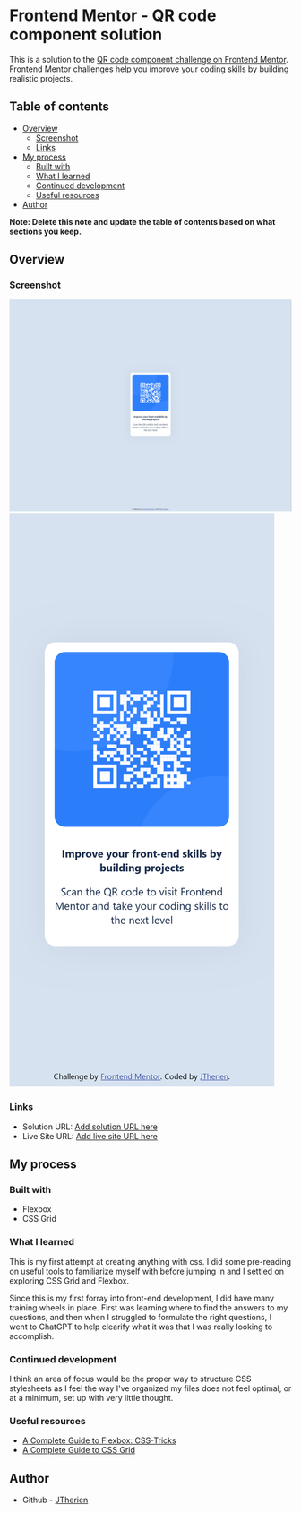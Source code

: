 # Frontend Mentor - QR code component solution

This is a solution to the [QR code component challenge on Frontend Mentor](https://www.frontendmentor.io/challenges/qr-code-component-iux_sIO_H). Frontend Mentor challenges help you improve your coding skills by building realistic projects. 

## Table of contents

- [Overview](#overview)
  - [Screenshot](#screenshot)
  - [Links](#links)
- [My process](#my-process)
  - [Built with](#built-with)
  - [What I learned](#what-i-learned)
  - [Continued development](#continued-development)
  - [Useful resources](#useful-resources)
- [Author](#author)

**Note: Delete this note and update the table of contents based on what sections you keep.**

## Overview

### Screenshot

![Desktop - 1440p](./screenshot-1440p.png)
![Mobile - iPhone 11 Pro](./screenshot-iPhone11Pro.png)

### Links

- Solution URL: [Add solution URL here](https://your-solution-url.com)
- Live Site URL: [Add live site URL here](https://your-live-site-url.com)

## My process

### Built with
- Flexbox
- CSS Grid

### What I learned

This is my first attempt at creating anything with css. I did some pre-reading on useful tools to familiarize myself with before jumping in and I settled on exploring CSS Grid and Flexbox.

Since this is my first forray into front-end development, I did have many training wheels in place. First was learning where to find the answers to my questions, and then when I struggled to formulate the right questions, I went to ChatGPT to help clearify what it was that I was really looking to accomplish.

### Continued development

I think an area of focus would be the proper way to structure CSS stylesheets as I feel the way I've organized my files does not feel optimal, or at a minimum, set up with very little thought.

### Useful resources

- [A Complete Guide to Flexbox: CSS-Tricks](https://css-tricks.com/snippets/css/a-guide-to-flexbox/)
- [A Complete Guide to CSS Grid](https://css-tricks.com/snippets/css/complete-guide-grid/)

## Author

- Github - [JTherien](https://github.com/JTherien)

